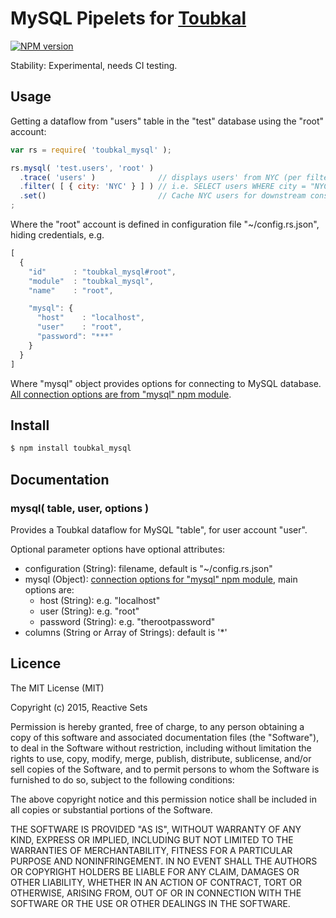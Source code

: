 # MySQL Pipelets for [Toubkal](https://github.com/ReactiveSets/toubkal)

[![NPM version](https://badge.fury.io/js/toubkal_mysql.png)](http://badge.fury.io/js/toubkal_mysql)

Stability: Experimental, needs CI testing.

## Usage

Getting a dataflow from "users" table in the "test" database using the "root" account:

```javascript
var rs = require( 'toubkal_mysql' );

rs.mysql( 'test.users', 'root' )
  .trace( 'users' )              // displays users' from NYC (per filter bellow)
  .filter( [ { city: 'NYC' } ] ) // i.e. SELECT users WHERE city = "NYC"
  .set()                         // Cache NYC users for downstream consumption
;
```

Where the "root" account is defined in configuration file "~/config.rs.json", hiding credentials, e.g.

```javascript
[
  {
    "id"      : "toubkal_mysql#root",
    "module"  : "toubkal_mysql",
    "name"    : "root",

    "mysql": {
      "host"    : "localhost",
      "user"    : "root",
      "password": "***"
    }
  }
]
```

Where "mysql" object provides options for connecting to MySQL database. [All connection options are from "mysql"
npm module](https://www.npmjs.com/package/mysql#connection-options).

## Install

```bash
$ npm install toubkal_mysql
```

## Documentation

### mysql( table, user, options )

Provides a Toubkal dataflow for MySQL "table", for user account "user".

Optional parameter options have optional attributes:
- configuration (String): filename, default is "~/config.rs.json"
- mysql (Object): [connection options for "mysql" npm module](https://www.npmjs.com/package/mysql#connection-options), main options are:
  - host (String): e.g. "localhost"
  - user (String): e.g. "root"
  - password (String): e.g. "therootpassword"
- columns (String or Array of Strings): default is '*'

## Licence

  The MIT License (MIT)

  Copyright (c) 2015, Reactive Sets

  Permission is hereby granted, free of charge, to any person obtaining a copy
  of this software and associated documentation files (the "Software"), to deal
  in the Software without restriction, including without limitation the rights
  to use, copy, modify, merge, publish, distribute, sublicense, and/or sell
  copies of the Software, and to permit persons to whom the Software is
  furnished to do so, subject to the following conditions:

  The above copyright notice and this permission notice shall be included in all
  copies or substantial portions of the Software.

  THE SOFTWARE IS PROVIDED "AS IS", WITHOUT WARRANTY OF ANY KIND, EXPRESS OR
  IMPLIED, INCLUDING BUT NOT LIMITED TO THE WARRANTIES OF MERCHANTABILITY,
  FITNESS FOR A PARTICULAR PURPOSE AND NONINFRINGEMENT. IN NO EVENT SHALL THE
  AUTHORS OR COPYRIGHT HOLDERS BE LIABLE FOR ANY CLAIM, DAMAGES OR OTHER
  LIABILITY, WHETHER IN AN ACTION OF CONTRACT, TORT OR OTHERWISE, ARISING FROM,
  OUT OF OR IN CONNECTION WITH THE SOFTWARE OR THE USE OR OTHER DEALINGS IN THE
  SOFTWARE.
